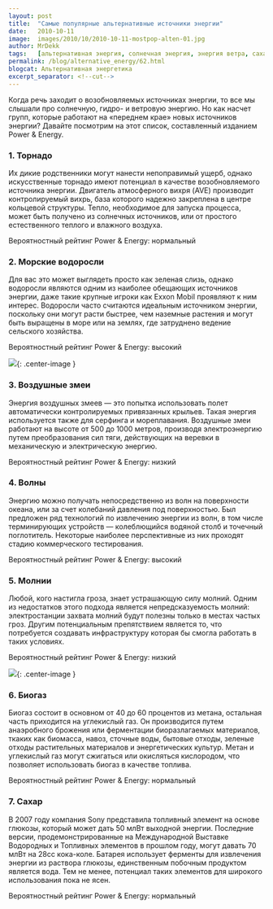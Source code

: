 ```yaml
---
layout: post
title:  "Самые популярные альтернативные источники энергии"
date:   2010-10-11
image:  images/2010/10/2010-10-11-mostpop-alten-01.jpg
author: MrDekk
tags:   [альтернативная энергия, солнечная энергия, энергия ветра, сахар, водоросли, молнии, торнадо]
permalink: /blog/alternative_energy/62.html
blogcat: Альтернативная энергетика
excerpt_separator: <!--cut-->
---
```


Когда речь заходит о возобновляемых источниках энергии, то все мы слышали про солнечную, гидро- и ветровую энергию. Но как насчет групп, которые работают на «переднем крае» новых источников энергии? Давайте посмотрим на этот список, составленный изданием Power & Energy.

<!--cut-->

### 1. Торнадо

Их дикие родственники могут нанести непоправимый ущерб, однако искусственные торнадо имеют потенциал в качестве возобновляемого источника энергии. Двигатель атмосферного вихря (AVE) производит контролируемый вихрь, база которого надежно закреплена в центре кольцевой структуры. Тепло, необходимое для запуска процесса, может быть получено из солнечных источников, или от простого естественного теплого и влажного воздуха.

Вероятностный рейтинг Power & Energy: нормальный

### 2. Морские водоросли

Для вас это может выглядеть просто как зеленая слизь, однако водоросли являются одним из наиболее обещающих источников энергии, даже такие крупные игроки как Exxon Mobil проявляют к ним интерес. Водоросли часто считаются идеальным источником энергии, поскольку они могут расти быстрее, чем наземные растения и могут быть выращены в море или на землях, где затруднено ведение сельского хозяйства.

Вероятностный рейтинг Power & Energy: высокий

![]({{site.baseurl}}/images/2010/10/2010-10-11-mostpop-alten-02.jpg){: .center-image }

### 3. Воздушные змеи

Энергия воздушных змеев — это попытка использовать полет автоматически контролируемых привязанных крыльев. Такая энергия используется также для серфинга и мореплавания. Воздушные змеи работают на высоте от 500 до 1000 метров, производя электроэнергию путем преобразования сил тяги, действующих на веревки в механическую и электрическую энергию.

Вероятностный рейтинг Power & Energy: низкий

### 4. Волны

Энергию можно получать непосредственно из волн на поверхности океана, или за счет колебаний давления под поверхностью. Был предложен ряд технологий по извлечению энергии из волн, в том числе терминирующих устройств — колеблющийся водяной столб и точечный поглотитель. Некоторые наиболее перспективные из них проходят стадию коммерческого тестирования.

Вероятностный рейтинг Power & Energy: высокий

### 5. Молнии

Любой, кого настигла гроза, знает устрашающую силу молний. Одним из недостатков этого подхода является непредсказуемость молний: электростанции захвата молний будут полезны только в местах частых гроз. Другим потенциальным препятствием является то, что потребуется создавать инфраструктуру которая бы смогла работать в таких условиях.

Вероятностный рейтинг Power & Energy: низкий

![]({{site.baseurl}}/images/2010/10/2010-10-11-mostpop-alten-03.jpg){: .center-image }

### 6. Биогаз

Биогаз состоит в основном от 40 до 60 процентов из метана, остальная часть приходится на углекислый газ. Он производится путем анаэробного брожения или ферментации биоразлагаемых материалов, ткаких как биомасса, навоз, сточные воды, бытовые отходы, зеленые отходы растительных материалов и энергетических культур. Метан и углекислый газ могут сжигаться или окисляться кислородом, что позволяет использовать биогаз в качестве топлива.

Вероятностный рейтинг Power & Energy: нормальный

### 7. Сахар

В 2007 году компания Sony представила топливный элемент на основе глюкозы, который может дать 50 млВт выходной энергии. Последние версии, продемонстрированные на Международной Выставке Водородных и Топливных элементов в прошлом году, могут давать 70 млВт на 28сс кока-коле. Батарея использует ферменты для извлечения энергии из раствора глюкозы, единственным побочным продуктом является вода. Тем не менее, потенциал таких элементов для широкого использования пока не ясен.

Вероятностный рейтинг Power & Energy: нормальный